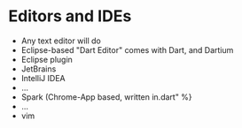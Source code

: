 # Editors and IDEs

* Any text editor will do
* Eclipse-based "Dart Editor" comes with Dart, and Dartium
* Eclipse plugin
* JetBrains
* IntelliJ IDEA
* ...
* Spark (Chrome-App based, written in.dart" %}
* ...
* vim



